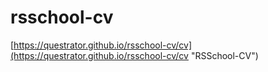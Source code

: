 # rsschool-cv

[https://questrator.github.io/rsschool-cv/cv](https://questrator.github.io/rsschool-cv/cv "RSSchool-CV")